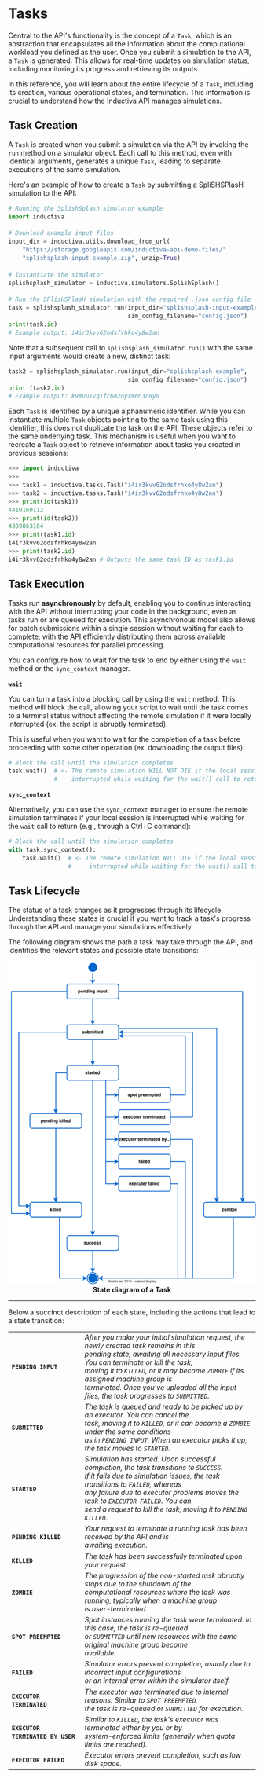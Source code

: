 # Tasks

Central to the API's functionality is the concept of a `Task`, which is an 
abstraction that encapsulates all the information about the
computational workload you defined as the user. Once you submit a simulation to the 
API, a `Task` is generated. This allows for real-time updates on simulation status, 
including monitoring its progress and retrieving its outputs.

In this reference, you will learn about the entire lifecycle of a `Task`, 
including its creation, various operational states, and termination. This information 
is crucial to understand how the Inductiva API manages simulations.

## Task Creation

A `Task` is created when you submit a simulation via the API by invoking the `run` 
method on a simulator object. Each call to this method, even with identical arguments, 
generates a unique `Task`, leading to separate executions of the same simulation.

Here's an example of how to create a `Task` by submitting a SpliSHSPlasH simulation 
to the API:

```python
# Running the SplishSplash simulator example
import inductiva

# Download example input files
input_dir = inductiva.utils.download_from_url(
    "https://storage.googleapis.com/inductiva-api-demo-files/"
    "splishsplash-input-example.zip", unzip=True)

# Instantiate the simulator
splishsplash_simulator = inductiva.simulators.SplishSplash()

# Run the SPlisHSPlasH simulation with the required .json config file
task = splishsplash_simulator.run(input_dir="splishsplash-input-example",
                                  sim_config_filename="config.json")
print(task.id)  
# Example output: i4ir3kvv62odsfrhko4y8w2an
```

Note that a subsequent call to `splishsplash_simulator.run()` with the same
input arguments would create a new, distinct task:

```python
task2 = splishsplash_simulator.run(input_dir="splishsplash-example",
                                  sim_config_filename="config.json")
print (task2.id)  
# Example output: k9muu1vq1fc6m2oyxm0n3n8y0
```

Each `Task` is identified by a unique alphanumeric identifier. While you can 
instantiate multiple `Task` objects pointing to the same task using this identifier, 
this does not duplicate the task on the API. These objects refer to the same underlying 
task. This mechanism is useful when you want to recreate a `Task` object to 
retrieve information about tasks you created in previous sessions:

```python
>>> import inductiva
>>>
>>> task1 = inductiva.tasks.Task("i4ir3kvv62odsfrhko4y8w2an")
>>> task2 = inductiva.tasks.Task("i4ir3kvv62odsfrhko4y8w2an")
>>> print(id(task1))
4410160112
>>> print(id(task2))
4389863104
>>> print(task1.id)
i4ir3kvv62odsfrhko4y8w2an
>>> print(task2.id)
i4ir3kvv62odsfrhko4y8w2an # Outputs the same task ID as task1.id
```

## Task Execution

Tasks run **asynchronously** by default, enabling you to continue interacting with
the API without interrupting your code in the background, even as tasks run or are 
queued for execution. This asynchronous model also allows for batch submissions within 
a single session without waiting for each to complete, with the API efficiently 
distributing them across available computational resources for parallel processing. 

You can configure how to wait for the task to end by either using the `wait` method or 
the `sync_context` manager. 

**`wait`**

You can turn a task into a blocking call by using the `wait` method.
This method will block the call, allowing your script to wait until the task comes 
to a terminal status without affecting the remote simulation if it were locally 
interrupted (ex. the script is abruptly terminated). 

This is useful when you want to wait for the completion of a task before proceeding 
with some other operation (ex. downloading the output files):

```python
# Block the call until the simulation completes
task.wait()  # <- The remote simulation WILL NOT DIE if the local session is
             #    interrupted while waiting for the wait() call to return
```

**`sync_context`**

Alternatively, you can use the `sync_context` manager to ensure the remote simulation 
terminates if your local session is interrupted while waiting for the `wait` call 
to return (e.g., through a Ctrl+C command):

```python
# Block the call until the simulation completes
with task.sync_context():
    task.wait()  # <- The remote simulation WILL DIE if the local session is
                 #     interrupted while waiting for the wait() call to return
```
## Task Lifecycle

The status of a task changes as it progresses through its lifecycle. Understanding 
these states is crucial if you want to track a task's progress through the API and 
manage your simulations effectively. 

The following diagram shows the path a task may take through the API, and identifies 
the relevant states and possible state transitions:


<div align="center">
   <img src="../_static/task_state.svg" alt="Task state diagram">
   <figcaption align = "center"><b>State diagram of a Task</b></figcaption>
</div>

---

Below a succinct description of each state, including the actions that
lead to a state transition:

|                                   	|                                                                                                                                                                                                                                                                                                                                                                         	|
|-----------------------------------	|-------------------------------------------------------------------------------------------------------------------------------------------------------------------------------------------------------------------------------------------------------------------------------------------------------------------------------------------------------------------------	|
| **`PENDING INPUT`**               	| _After you make your initial simulation request, the newly created task remains in this <br>pending state, awaiting all necessary input files. You can terminate or kill the task, <br>moving it to `KILLED`, or it may become `ZOMBIE` if its assigned machine group is <br>terminated. Once you've uploaded all the input files, the task progresses to `SUBMITTED`._ 	|
| **`SUBMITTED`**                   	| _The task is queued and ready to be picked up by an executor. You can cancel the <br>task, moving it to `KILLED`, or it can become a `ZOMBIE` under the same conditions <br>as in `PENDING INPUT`. When an executor picks it up, the task moves to `STARTED`._                                                                                                          	|
| **`STARTED`**                     	| _Simulation has started. Upon successful completion, the task transitions to `SUCCESS`. <br>If it fails due to simulation issues, the task transitions to `FAILED`, whereas <br>any failure due to executor problems moves the task to `EXECUTOR FAILED`. You can <br>send a request to kill the task, moving it to `PENDING KILLED`._                                  	|
| **`PENDING KILLED`**              	| _Your request to terminate a running task has been received by the API and is <br>awaiting execution._                                                                                                                                                                                                                                                                  	|
| **`KILLED`**                      	| _The task has been successfully terminated upon your request._                                                                                                                                                                                                                                                                                                          	|
| **`ZOMBIE`**                      	| _The progression of the non-started task abruptly stops due to the shutdown of the <br>computational resources where the task was running, typically when a machine group <br>is user-terminated._                                                                                                                                                                      	|
| **`SPOT PREEMPTED`**              	| _Spot instances running the task were terminated. In this case, the task is re-queued <br>or `SUBMITTED` until new resources with the same original machine group become <br>available._                                                                                                                                                                                	|
| **`FAILED`**                      	| _Simulator errors prevent completion, usually due to incorrect input configurations <br>or an internal error within the simulator itself._                                                                                                                                                                                                                              	|
| **`EXECUTOR TERMINATED`**         	| _The executor was terminated due to internal reasons. Similar to `SPOT PREEMPTED`, <br>the task is re-queued or `SUBMITTED` for execution._                                                                                                                                                                                                                             	|
| **`EXECUTOR TERMINATED BY USER`** 	| _Similar to `KILLED`, the task's executor was terminated either by you or by <br>system-enforced limits (generally when quota limits are reached)._                                                                                                                                                                                                                     	|
| **`EXECUTOR FAILED`**             	| _Executor errors prevent completion, such as low disk space._                                                                                                                                                                                                                                                                                                           	|
